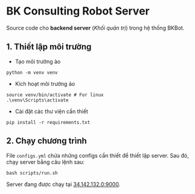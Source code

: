 # BK Consulting Robot Server
Source code cho **backend server** (*Khối quản trị*) trong hệ thống BKBot.

## 1. Thiết lập môi trường
- Tạo môi trường ảo
```
python -m venv venv
```
- Kích hoạt môi trường ảo
```
source venv/bin/activate # For linux
.\venv\Scripts\activate
```
- Cài đặt các thư viện cần thiết
```
pip install -r requirements.txt
```

## 2. Chạy chương trình
File `configs.yml` chứa những configs cần thiết để thiết lập server. Sau đó, chạy server bằng câu lệnh sau:
```
bash scripts/run.sh
```

Server đang được chạy tại [34.142.132.0:9000](34.142.132.0:9000).